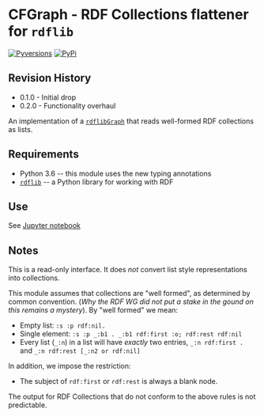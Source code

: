 # CFGraph - RDF Collections flattener for `rdflib`
[![Pyversions](https://img.shields.io/pypi/pyversions/CFGraph.svg)](https://pypi.python.org/pypi/CFGraph)
[![PyPi](https://img.shields.io/pypi/v/CFGraph.svg)](https://pypi.python.org/pypi/CFGraph)

## Revision History
* 0.1.0 - Initial drop
* 0.2.0 - Functionality overhaul

An implementation of a [`rdflib`](https://github.com/RDFLib/rdflib)[`Graph`](https://rdflib.readthedocs.io/en/stable/apidocs/rdflib.html#rdflib.graph.Graph)
that reads well-formed RDF collections as lists.

## Requirements
* Python 3.6 -- this module uses the new typing annotations
* [`rdflib`](https://github.com/RDFLib/rdflib) -- a Python library for working with RDF

## Use
See [Jupyter notebook](README.ipynb)

## Notes
This is a read-only interface.  It does *not* convert list style representations into collections.

This module assumes that collections are "well formed", as determined by common convention.  (*Why the RDF WG did
not put a stake in the gound on this remains a mystery*).  By "well formed" we mean:
+ Empty list:  `:s :p rdf:nil.`
+ Single element:  `:s :p _:b1 . _:b1 rdf:first :o; rdf:rest rdf:nil`
+ Every list (`_:n`) in a list will have *exactly* two entries, `_:n rdf:first .` and `_:n rdf:rest [_:n2 or rdf:nil]`

In addition, we impose the restriction:
* The subject of `rdf:first` or `rdf:rest` is always a blank node.

The output for RDF Collections that do not conform to the above rules is not predictable.